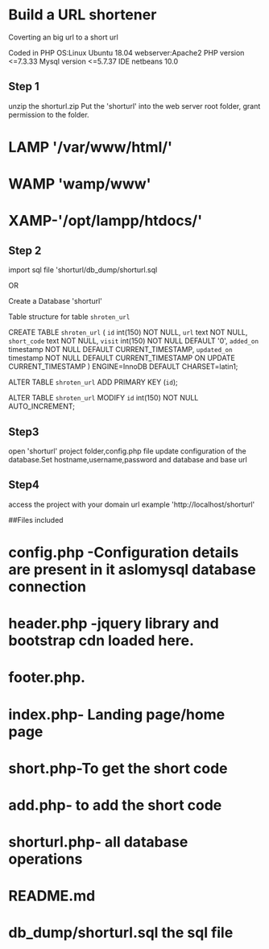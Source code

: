 # Build a URL shortener

Coverting an big url to a short url

Coded in PHP 
OS:Linux Ubuntu 18.04
webserver:Apache2
PHP version <=7.3.33
Mysql version <=5.7.37
IDE netbeans 10.0


## Step 1
unzip the shorturl.zip
Put the 'shorturl' into the web server root folder,
grant permission to the folder.

# LAMP '/var/www/html/'
# WAMP 'wamp/www'
# XAMP-'/opt/lampp/htdocs/'

## Step 2
import sql file 'shorturl/db_dump/shorturl.sql 

OR

Create a Database 'shorturl'

Table structure for table `shroten_url` 

CREATE TABLE `shroten_url` (
  `id` int(150) NOT NULL,
  `url` text NOT NULL,
  `short_code` text NOT NULL,
  `visit` int(150) NOT NULL DEFAULT '0',
  `added_on` timestamp NOT NULL DEFAULT CURRENT_TIMESTAMP,
  `updated_on` timestamp NOT NULL DEFAULT CURRENT_TIMESTAMP ON UPDATE CURRENT_TIMESTAMP
) ENGINE=InnoDB DEFAULT CHARSET=latin1;

ALTER TABLE `shroten_url`
  ADD PRIMARY KEY (`id`);

ALTER TABLE `shroten_url`
  MODIFY `id` int(150) NOT NULL AUTO_INCREMENT;

## Step3

open 'shorturl' project folder,config.php file update configuration of the database.Set hostname,username,password and database and base url 

## Step4
 access the project with your domain url example 'http://localhost/shorturl'

##Files included

# config.php -Configuration details are present in it aslomysql database connection
# header.php -jquery library and bootstrap cdn loaded here.
# footer.php.
# index.php- Landing page/home page
# short.php-To get the short code
# add.php- to add the short code
# shorturl.php- all database operations 
# README.md
# db_dump/shorturl.sql the sql file

